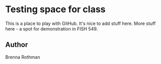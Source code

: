 # Testing space for class

This is a place to play with GitHub. It's nice to add stuff here. 
More stuff here - a spot for demonstration in FISH 549. 

## Author

Brenna Rothman
